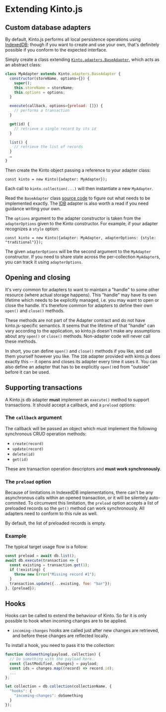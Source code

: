 # Extending Kinto.js

## Custom database adapters

By default, Kinto.js performs all local persistence operations using [IndexedDB](https://developer.mozilla.org/en-US/docs/Web/API/IndexedDB_API); though if you want to create and use your own, that's definitely possible if you conform to the expected interface.

Simply create a class extending [`Kinto.adapters.BaseAdapter`](https://doc.esdoc.org/github.com/Kinto/kinto.js/class/src/adapters/base.js~BaseAdapter.html), which acts as an abstract class:

```js
class MyAdapter extends Kinto.adapters.BaseAdapter {
  constructor(storeName, options={}) {
    super();
    this.storeName = storeName;
    this.options = options;
  }

  execute(callback, options={preload: []}) {
    // performs a transaction
  }

  get(id) {
    // retrieve a single record by its id
  }

  list() {
    // retrieve the list of records
  }
  …
}
```

Then create the Kinto object passing a reference to your adapter class:

```
const kinto = new Kinto({adapter: MyAdapter});
```

Each call to `kinto.collection(...)` will then instantiate a new `MyAdapter`.

Read the `BaseAdapter` class [source code](https://github.com/Kinto/kinto.js/blob/master/src/adapters/base.js) to figure out what needs to be implemented exactly. The [IDB](https://github.com/Kinto/kinto.js/blob/master/src/adapters/IDB.js) adapter is also worth a read if you need guidance writing your own.

The `options` argument to the adapter constructor is taken from the `adapterOptions` given to the Kinto constructor. For example, if your adapter recognizes a `style` option:

```
const kinto = new Kinto({adapter: MyAdapter, adapterOptions: {style: "traditional"}});
```

The given `adapterOptions` will be the second argument to the `MyAdapter` constructor. If you need to share state across the per-collection `MyAdapter`s, you can track it using `adapterOptions`.

## Opening and closing

It's very common for adapters to want to maintain a "handle" to some other resource (where actual storage happens). This "handle" may have its own lifetime which needs to be explicitly managed, i.e. you may want to open or close the handle. It's therefore common for adapters to define their own `open()` and `close()` methods.

These methods are not part of the Adapter contract and do not have kinto.js-specific semantics. It seems that the lifetime of that "handle" can vary according to the application, so kinto.js doesn't make any assumptions about any `open()` or `close()` methods. Non-adapter code will never call these methods.

In short, you can define `open()` and `close()` methods if you like, and call them yourself however you like. The `IDB` adapter provided with kinto.js does exactly this -- it opens and closes its adapter every time it uses it. You can also define an adapter that has to be explicitly `open()`ed from "outside" before it can be used.

## Supporting transactions

A Kinto.js db adapter **must** implement an `execute()` method to support transactions. It should accept a callback, and a `preload` options:

### The `callback` argument

The callback will be passed an object which must implement the following synchronous CRUD operation methods:

- `create(record)`
- `update(record)`
- `delete(id)`
- `get(id)`

These are transaction operation descriptors and **must work synchronously**.

### The `preload` option

Because of limitations in IndexedDB implementations, there can't be any asynchronous calls within an opened transaction, or it will be silentely auto-commited. To circumvent this limitation, the `preload` option accepts a list of preloaded records so the `get()` method can work synchronously. All adapters need to conform to this rule as well.

By default, the list of preloaded records is empty.

### Example

The typical target usage flow is a follow:

```js
const preload = await db.list();
await db.execute(transaction => {
  const existing = transaction.get(1);
  if (!existing) {
    throw new Error("Missing record #1");
  }
  transaction.update({...existing, foo: "bar"});
}, {preload});
```

## Hooks

Hooks can be called to extend the behaviour of Kinto. So far it is only possible to hook when incoming changes are to be applied.

- `incoming-changes` hooks are called just after new changes are retrieved, and
  before these changes are reflected locally.

To install a hook, you need to pass it to the collection:

```js
function doSomething(payload, collection) {
  // Do something with the payload here.
  const {lastModified, changes} = payload;
  const ids = changes.map((record) => record.id);
  ...
};

let collection = db.collection(collectionName, {
  "hooks": {
    "incoming-changes": doSomething
  }
});
```
